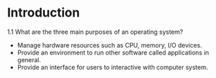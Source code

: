 # Introduction

1.1 What are the three main purposes of an operating system?

- Manage hardware resources such as CPU, memory, I/O devices.
- Provide an environment to run other software called applications in general.
- Provide an interface for users to interactive with computer system.
